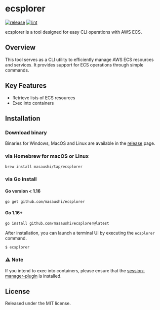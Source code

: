 # ecsplorer
[![release](https://github.com/masaushi/ecsplorer/actions/workflows/release.yml/badge.svg)](https://github.com/masaushi/ecsplorer/actions/workflows/release.yml)
[![lint](https://github.com/masaushi/ecsplorer/actions/workflows/lint.yml/badge.svg)](https://github.com/masaushi/ecsplorer/actions/workflows/lint.yml)

ecsplorer is a tool designed for easy CLI operations with AWS ECS.

## Overview
This tool serves as a CLI utility to efficiently manage AWS ECS resources and services. It provides support for ECS operations through simple commands.

## Key Features
- Retrieve lists of ECS resources
- Exec into containers

## Installation
### Download binary
Binaries for Windows, MacOS and Linux are available in the [release](https://github.com/masaushi/ecsplorer/releases) page.

### via Homebrew for macOS or Linux
```sh
brew install masaushi/tap/ecsplorer
```

### via Go install
#### Go version < 1.16
```sh
go get github.com/masaushi/ecsplorer
```

#### Go 1.16+
```sh
go install github.com/masaushi/ecsplorer@latest
```

After installation, you can launch a terminal UI by executing the `ecsplorer` command.
```sh
$ ecsplorer
```

### :warning: Note
If you intend to exec into containers, please ensure that the [session-manager-plugin](https://docs.aws.amazon.com/systems-manager/latest/userguide/session-manager-working-with-install-plugin.html) is installed.

## License
Released under the MIT license.
